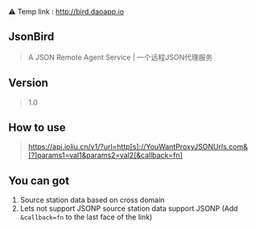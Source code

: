 
:warning: Temp link : http://bird.daoapp.io

## JsonBird
> A JSON Remote Agent Service | 一个远程JSON代理服务

## Version
> 1.0

## How to use
> https://api.ioliu.cn/v1/?url=http[s]://YouWantProxyJSONUrls.com&[?]params1=val1&params2=val2[&callback=fn]

## You can got
1. Source station data based on cross domain 
2. Lets not support JSONP source station data support JSONP (Add `&callback=fn` to the last face of the link)
